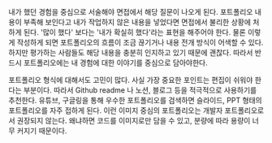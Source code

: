 내가 했던 경험을 중심으로 서술해야 면접에서 해당 질문이 나오게 된다. 포트폴리오 내용이 부족해 보인다고 내가 작업하지 않은 내용을 넣었다면 면접에서 불리한 상황에 처하게 된다. '많이 했다' 보다는 '내가 확실히 했다'라는 표현을 해주어야 한다. 물론 이렇게 작성하게 되면 포트폴리오의 흐름이 조금 끊기거나 내용 전개 방식이 어색할 수 있다. 하지만 평가하는 사람들도 해당 내용을 충분히 인지하고 있기 때문에 괜찮다. 따라서 반드시 포트폴리오에는 내 경험에 대한 이야기를 중심으로 담아야한다.

포트폴리오 형식에 대해서도 고민이 많다. 사실 가장 중요한 포인트는 편집이 쉬워야 한다는 부분이다. 따라서 Github readme 나 노션, 블로그 등을 적극적으로 사용하기를 추천한다. 유튜브, 구글링을 통해 우수한 포트폴리오를 검색하면 슬라이드, PPT 형태의 포트폴리오를 자주 접하게 된다. 이런 이미지 중심의 포트폴리오는 개발자 포트폴리오로서 권장되지 않는다. 왜냐하면 코드를 이미지로만 담을 수 있고, 분량에 따라 용량이 너무 커지기 때문이다. 